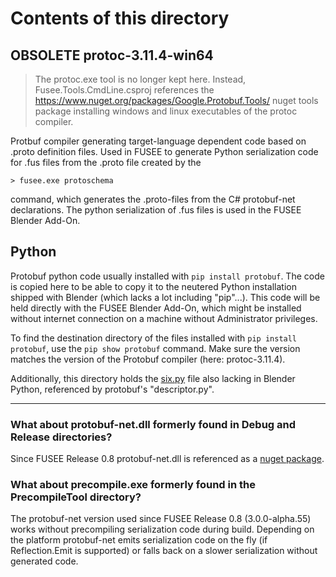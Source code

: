 # Contents of this directory

## OBSOLETE protoc-3.11.4-win64

> The protoc.exe tool is no longer kept here. Instead, Fusee.Tools.CmdLine.csproj references the https://www.nuget.org/packages/Google.Protobuf.Tools/ nuget tools package installing windows and linux executables of the protoc compiler.

Protbuf compiler generating target-language dependent code based on .proto definition files. Used in FUSEE to generate Python serialization
code for .fus files from the .proto file created by the 
```
> fusee.exe protoschema
```
command, which generates the .proto-files from the C# protobuf-net declarations. The python serialization of .fus files is used in the FUSEE Blender Add-On.

## Python

Protobuf python code usually installed with `pip install protobuf`. The code is copied here to be able to copy it to the neutered Python installation
shipped with Blender (which lacks a lot including "pip"...). This code will be held directly with the FUSEE Blender Add-On, which might be
installed without internet connection on a machine without Administrator privileges.

To find the destination directory of the files installed with `pip install protobuf`, use the `pip show protobuf` command. Make sure the version matches the version of the Protobuf compiler (here: protoc-3.11.4).

Additionally, this directory holds the [six.py](https://github.com/benjaminp/six/blob/master/six.py) file also lacking in Blender Python, referenced by protobuf's "descriptor.py".

-----------------------------------

### What about protobuf-net.dll formerly found in Debug and Release directories?

Since FUSEE Release 0.8 protobuf-net.dll is referenced as a [nuget package](https://www.nuget.org/packages/protobuf-net/3.0.0-alpha.55).

### What about precompile.exe formerly found in the PrecompileTool directory?

The protobuf-net version used since FUSEE Release 0.8 (3.0.0-alpha.55) works without precompiling serialization code during build. Depending on the platform protobuf-net emits serialization code on the fly (if Reflection.Emit is supported) or falls back on a slower serialization without generated code.


